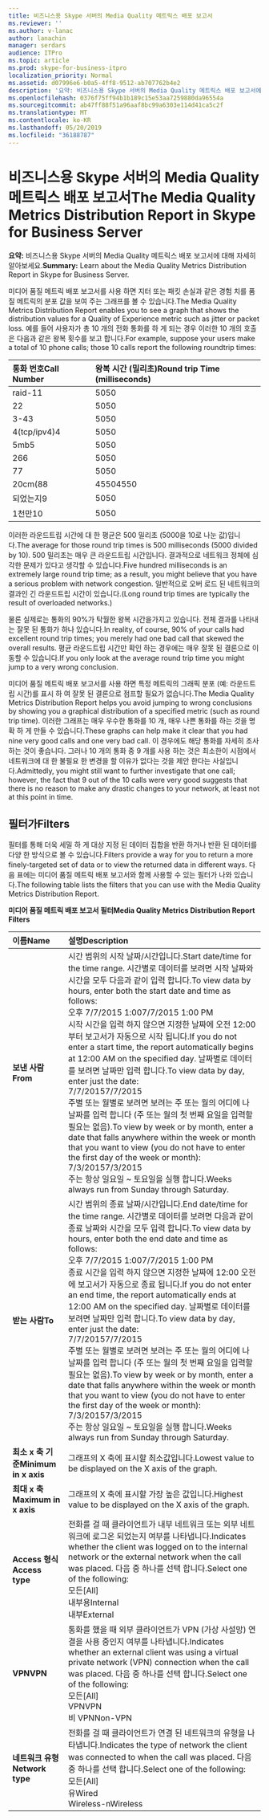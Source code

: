 ```yaml
---
title: 비즈니스용 Skype 서버의 Media Quality 메트릭스 배포 보고서
ms.reviewer: ''
ms.author: v-lanac
author: lanachin
manager: serdars
audience: ITPro
ms.topic: article
ms.prod: skype-for-business-itpro
localization_priority: Normal
ms.assetid: d07996e6-b0a5-4ff8-9512-ab707762b4e2
description: '요약: 비즈니스용 Skype 서버의 Media Quality 메트릭스 배포 보고서에 대해 자세히 알아보세요.'
ms.openlocfilehash: 0376f75ff94b1b189c15e53aa7259880da96554a
ms.sourcegitcommit: ab47ff88f51a96aaf8bc99a6303e114d41ca5c2f
ms.translationtype: MT
ms.contentlocale: ko-KR
ms.lasthandoff: 05/20/2019
ms.locfileid: "36188787"
---
```

# <a name="the-media-quality-metrics-distribution-report-in-skype-for-business-server"></a><span data-ttu-id="e33d0-103">비즈니스용 Skype 서버의 Media Quality 메트릭스 배포 보고서</span><span class="sxs-lookup"><span data-stu-id="e33d0-103">The Media Quality Metrics Distribution Report in Skype for Business Server</span></span> 
 
<span data-ttu-id="e33d0-104">**요약:** 비즈니스용 Skype 서버의 Media Quality 메트릭스 배포 보고서에 대해 자세히 알아보세요.</span><span class="sxs-lookup"><span data-stu-id="e33d0-104">**Summary:** Learn about the Media Quality Metrics Distribution Report in Skype for Business Server.</span></span>
  
<span data-ttu-id="e33d0-105">미디어 품질 메트릭 배포 보고서를 사용 하면 지터 또는 패킷 손실과 같은 경험 치를 품질 메트릭의 분포 값을 보여 주는 그래프를 볼 수 있습니다.</span><span class="sxs-lookup"><span data-stu-id="e33d0-105">The Media Quality Metrics Distribution Report enables you to see a graph that shows the distribution values for a Quality of Experience metric such as jitter or packet loss.</span></span> <span data-ttu-id="e33d0-106">예를 들어 사용자가 총 10 개의 전화 통화를 하 게 되는 경우 이러한 10 개의 호출은 다음과 같은 왕복 횟수를 보고 합니다.</span><span class="sxs-lookup"><span data-stu-id="e33d0-106">For example, suppose your users make a total of 10 phone calls; those 10 calls report the following roundtrip times:</span></span>
  
|<span data-ttu-id="e33d0-107">**통화 번호**</span><span class="sxs-lookup"><span data-stu-id="e33d0-107">**Call Number**</span></span>|<span data-ttu-id="e33d0-108">**왕복 시간 (밀리초)**</span><span class="sxs-lookup"><span data-stu-id="e33d0-108">**Round trip Time (milliseconds)**</span></span>|
|:-----|:-----|
|<span data-ttu-id="e33d0-109">raid-1</span><span class="sxs-lookup"><span data-stu-id="e33d0-109">1</span></span>  <br/> |<span data-ttu-id="e33d0-110">50</span><span class="sxs-lookup"><span data-stu-id="e33d0-110">50</span></span>  <br/> |
|<span data-ttu-id="e33d0-111">2</span><span class="sxs-lookup"><span data-stu-id="e33d0-111">2</span></span>  <br/> |<span data-ttu-id="e33d0-112">50</span><span class="sxs-lookup"><span data-stu-id="e33d0-112">50</span></span>  <br/> |
|<span data-ttu-id="e33d0-113">3-4</span><span class="sxs-lookup"><span data-stu-id="e33d0-113">3</span></span>  <br/> |<span data-ttu-id="e33d0-114">50</span><span class="sxs-lookup"><span data-stu-id="e33d0-114">50</span></span>  <br/> |
|<span data-ttu-id="e33d0-115">4(tcp/ipv4)</span><span class="sxs-lookup"><span data-stu-id="e33d0-115">4</span></span>  <br/> |<span data-ttu-id="e33d0-116">50</span><span class="sxs-lookup"><span data-stu-id="e33d0-116">50</span></span>  <br/> |
|<span data-ttu-id="e33d0-117">5mb</span><span class="sxs-lookup"><span data-stu-id="e33d0-117">5</span></span>  <br/> |<span data-ttu-id="e33d0-118">50</span><span class="sxs-lookup"><span data-stu-id="e33d0-118">50</span></span>  <br/> |
|<span data-ttu-id="e33d0-119">26</span><span class="sxs-lookup"><span data-stu-id="e33d0-119">6</span></span>  <br/> |<span data-ttu-id="e33d0-120">50</span><span class="sxs-lookup"><span data-stu-id="e33d0-120">50</span></span>  <br/> |
|<span data-ttu-id="e33d0-121">7</span><span class="sxs-lookup"><span data-stu-id="e33d0-121">7</span></span>  <br/> |<span data-ttu-id="e33d0-122">50</span><span class="sxs-lookup"><span data-stu-id="e33d0-122">50</span></span>  <br/> |
|<span data-ttu-id="e33d0-123">20cm(8</span><span class="sxs-lookup"><span data-stu-id="e33d0-123">8</span></span>  <br/> |<span data-ttu-id="e33d0-124">4550</span><span class="sxs-lookup"><span data-stu-id="e33d0-124">4550</span></span>  <br/> |
|<span data-ttu-id="e33d0-125">되었는지</span><span class="sxs-lookup"><span data-stu-id="e33d0-125">9</span></span>  <br/> |<span data-ttu-id="e33d0-126">50</span><span class="sxs-lookup"><span data-stu-id="e33d0-126">50</span></span>  <br/> |
|<span data-ttu-id="e33d0-127">1천만</span><span class="sxs-lookup"><span data-stu-id="e33d0-127">10</span></span>  <br/> |<span data-ttu-id="e33d0-128">50</span><span class="sxs-lookup"><span data-stu-id="e33d0-128">50</span></span>  <br/> |
   
<span data-ttu-id="e33d0-129">이러한 라운드트립 시간에 대 한 평균은 500 밀리초 (5000을 10로 나눈 값)입니다.</span><span class="sxs-lookup"><span data-stu-id="e33d0-129">The average for those round trip times is 500 milliseconds (5000 divided by 10).</span></span> <span data-ttu-id="e33d0-130">500 밀리초는 매우 큰 라운드트립 시간입니다. 결과적으로 네트워크 정체에 심각한 문제가 있다고 생각할 수 있습니다.</span><span class="sxs-lookup"><span data-stu-id="e33d0-130">Five hundred milliseconds is an extremely large round trip time; as a result, you might believe that you have a serious problem with network congestion.</span></span> <span data-ttu-id="e33d0-131">일반적으로 오버 로드 된 네트워크의 결과인 긴 라운드트립 시간이 있습니다.</span><span class="sxs-lookup"><span data-stu-id="e33d0-131">(Long round trip times are typically the result of overloaded networks.)</span></span>
  
<span data-ttu-id="e33d0-132">물론 실제로는 통화의 90%가 탁월한 왕복 시간을가지고 있습니다. 전체 결과를 나타내는 잘못 된 통화가 하나 있습니다.</span><span class="sxs-lookup"><span data-stu-id="e33d0-132">In reality, of course, 90% of your calls had excellent round trip times; you merely had one bad call that skewed the overall results.</span></span> <span data-ttu-id="e33d0-133">평균 라운드트립 시간만 확인 하는 경우에는 매우 잘못 된 결론으로 이동할 수 있습니다.</span><span class="sxs-lookup"><span data-stu-id="e33d0-133">If you only look at the average round trip time you might jump to a very wrong conclusion.</span></span>
  
<span data-ttu-id="e33d0-134">미디어 품질 메트릭 배포 보고서를 사용 하면 특정 메트릭의 그래픽 분포 (예: 라운드트립 시간)를 표시 하 여 잘못 된 결론으로 점프할 필요가 없습니다.</span><span class="sxs-lookup"><span data-stu-id="e33d0-134">The Media Quality Metrics Distribution Report helps you avoid jumping to wrong conclusions by showing you a graphical distribution of a specified metric (such as round trip time).</span></span> <span data-ttu-id="e33d0-135">이러한 그래프는 매우 우수한 통화를 10 개, 매우 나쁜 통화를 하는 것을 명확 하 게 만들 수 있습니다.</span><span class="sxs-lookup"><span data-stu-id="e33d0-135">These graphs can help make it clear that you had nine very good calls and one very bad call.</span></span> <span data-ttu-id="e33d0-136">이 경우에도 해당 통화를 자세히 조사 하는 것이 좋습니다. 그러나 10 개의 통화 중 9 개를 사용 하는 것은 최소한이 시점에서 네트워크에 대 한 불필요 한 변경을 할 이유가 없다는 것을 제안 한다는 사실입니다.</span><span class="sxs-lookup"><span data-stu-id="e33d0-136">Admittedly, you might still want to further investigate that one call; however, the fact that 9 out of the 10 calls were very good suggests that there is no reason to make any drastic changes to your network, at least not at this point in time.</span></span>
  
## <a name="filters"></a><span data-ttu-id="e33d0-137">필터가</span><span class="sxs-lookup"><span data-stu-id="e33d0-137">Filters</span></span>

<span data-ttu-id="e33d0-138">필터를 통해 더욱 세밀 하 게 대상 지정 된 데이터 집합을 반환 하거나 반환 된 데이터를 다양 한 방식으로 볼 수 있습니다.</span><span class="sxs-lookup"><span data-stu-id="e33d0-138">Filters provide a way for you to return a more finely-targeted set of data or to view the returned data in different ways.</span></span> <span data-ttu-id="e33d0-139">다음 표에는 미디어 품질 메트릭 배포 보고서와 함께 사용할 수 있는 필터가 나와 있습니다.</span><span class="sxs-lookup"><span data-stu-id="e33d0-139">The following table lists the filters that you can use with the Media Quality Metrics Distribution Report.</span></span>
  
<span data-ttu-id="e33d0-140">**미디어 품질 메트릭 배포 보고서 필터**</span><span class="sxs-lookup"><span data-stu-id="e33d0-140">**Media Quality Metrics Distribution Report Filters**</span></span>

|<span data-ttu-id="e33d0-141">**이름**</span><span class="sxs-lookup"><span data-stu-id="e33d0-141">**Name**</span></span>|<span data-ttu-id="e33d0-142">**설명**</span><span class="sxs-lookup"><span data-stu-id="e33d0-142">**Description**</span></span>|
|:-----|:-----|
|<span data-ttu-id="e33d0-143">**보낸 사람**</span><span class="sxs-lookup"><span data-stu-id="e33d0-143">**From**</span></span> <br/> |<span data-ttu-id="e33d0-144">시간 범위의 시작 날짜/시간입니다.</span><span class="sxs-lookup"><span data-stu-id="e33d0-144">Start date/time for the time range.</span></span> <span data-ttu-id="e33d0-145">시간별로 데이터를 보려면 시작 날짜와 시간을 모두 다음과 같이 입력 합니다.</span><span class="sxs-lookup"><span data-stu-id="e33d0-145">To view data by hours, enter both the start date and time as follows:</span></span>  <br/> <span data-ttu-id="e33d0-146">오후 7/7/2015 1:00</span><span class="sxs-lookup"><span data-stu-id="e33d0-146">7/7/2015 1:00 PM</span></span>  <br/> <span data-ttu-id="e33d0-147">시작 시간을 입력 하지 않으면 지정한 날짜에 오전 12:00부터 보고서가 자동으로 시작 됩니다.</span><span class="sxs-lookup"><span data-stu-id="e33d0-147">If you do not enter a start time, the report automatically begins at 12:00 AM on the specified day.</span></span> <span data-ttu-id="e33d0-148">날짜별로 데이터를 보려면 날짜만 입력 합니다.</span><span class="sxs-lookup"><span data-stu-id="e33d0-148">To view data by day, enter just the date:</span></span>  <br/> <span data-ttu-id="e33d0-149">7/7/2015</span><span class="sxs-lookup"><span data-stu-id="e33d0-149">7/7/2015</span></span>  <br/> <span data-ttu-id="e33d0-150">주별 또는 월별로 보려면 보려는 주 또는 월의 어디에 나 날짜를 입력 합니다 (주 또는 월의 첫 번째 요일을 입력할 필요는 없음).</span><span class="sxs-lookup"><span data-stu-id="e33d0-150">To view by week or by month, enter a date that falls anywhere within the week or month that you want to view (you do not have to enter the first day of the week or month):</span></span>  <br/> <span data-ttu-id="e33d0-151">7/3/2015</span><span class="sxs-lookup"><span data-stu-id="e33d0-151">7/3/2015</span></span>  <br/> <span data-ttu-id="e33d0-152">주는 항상 일요일 ~ 토요일을 실행 합니다.</span><span class="sxs-lookup"><span data-stu-id="e33d0-152">Weeks always run from Sunday through Saturday.</span></span>  <br/> |
|<span data-ttu-id="e33d0-153">**받는 사람**</span><span class="sxs-lookup"><span data-stu-id="e33d0-153">**To**</span></span> <br/> |<span data-ttu-id="e33d0-154">시간 범위의 종료 날짜/시간입니다.</span><span class="sxs-lookup"><span data-stu-id="e33d0-154">End date/time for the time range.</span></span> <span data-ttu-id="e33d0-155">시간별로 데이터를 보려면 다음과 같이 종료 날짜와 시간을 모두 입력 합니다.</span><span class="sxs-lookup"><span data-stu-id="e33d0-155">To view data by hours, enter both the end date and time as follows:</span></span>  <br/> <span data-ttu-id="e33d0-156">오후 7/7/2015 1:00</span><span class="sxs-lookup"><span data-stu-id="e33d0-156">7/7/2015 1:00 PM</span></span>  <br/> <span data-ttu-id="e33d0-157">종료 시간을 입력 하지 않으면 지정한 날짜에 12:00 오전에 보고서가 자동으로 종료 됩니다.</span><span class="sxs-lookup"><span data-stu-id="e33d0-157">If you do not enter an end time, the report automatically ends at 12:00 AM on the specified day.</span></span> <span data-ttu-id="e33d0-158">날짜별로 데이터를 보려면 날짜만 입력 합니다.</span><span class="sxs-lookup"><span data-stu-id="e33d0-158">To view data by day, enter just the date:</span></span>  <br/> <span data-ttu-id="e33d0-159">7/7/2015</span><span class="sxs-lookup"><span data-stu-id="e33d0-159">7/7/2015</span></span>  <br/> <span data-ttu-id="e33d0-160">주별 또는 월별로 보려면 보려는 주 또는 월의 어디에 나 날짜를 입력 합니다 (주 또는 월의 첫 번째 요일을 입력할 필요는 없음).</span><span class="sxs-lookup"><span data-stu-id="e33d0-160">To view by week or by month, enter a date that falls anywhere within the week or month that you want to view (you do not have to enter the first day of the week or month):</span></span>  <br/> <span data-ttu-id="e33d0-161">7/3/2015</span><span class="sxs-lookup"><span data-stu-id="e33d0-161">7/3/2015</span></span>  <br/> <span data-ttu-id="e33d0-162">주는 항상 일요일 ~ 토요일을 실행 합니다.</span><span class="sxs-lookup"><span data-stu-id="e33d0-162">Weeks always run from Sunday through Saturday.</span></span>  <br/> |
|<span data-ttu-id="e33d0-163">**최소 x 축 기준**</span><span class="sxs-lookup"><span data-stu-id="e33d0-163">**Minimum in x axis**</span></span> <br/> |<span data-ttu-id="e33d0-164">그래프의 X 축에 표시할 최소값입니다.</span><span class="sxs-lookup"><span data-stu-id="e33d0-164">Lowest value to be displayed on the X axis of the graph.</span></span>  <br/> |
|<span data-ttu-id="e33d0-165">**최대 x 축**</span><span class="sxs-lookup"><span data-stu-id="e33d0-165">**Maximum in x axis**</span></span> <br/> |<span data-ttu-id="e33d0-166">그래프의 X 축에 표시할 가장 높은 값입니다.</span><span class="sxs-lookup"><span data-stu-id="e33d0-166">Highest value to be displayed on the X axis of the graph.</span></span>  <br/> |
|<span data-ttu-id="e33d0-167">**Access 형식**</span><span class="sxs-lookup"><span data-stu-id="e33d0-167">**Access type**</span></span> <br/> | <span data-ttu-id="e33d0-168">전화를 걸 때 클라이언트가 내부 네트워크 또는 외부 네트워크에 로그온 되었는지 여부를 나타냅니다.</span><span class="sxs-lookup"><span data-stu-id="e33d0-168">Indicates whether the client was logged on to the internal network or the external network when the call was placed.</span></span> <span data-ttu-id="e33d0-169">다음 중 하나를 선택 합니다.</span><span class="sxs-lookup"><span data-stu-id="e33d0-169">Select one of the following:</span></span> <br/>  <span data-ttu-id="e33d0-170">모든</span><span class="sxs-lookup"><span data-stu-id="e33d0-170">[All]</span></span> <br/>  <span data-ttu-id="e33d0-171">내부용</span><span class="sxs-lookup"><span data-stu-id="e33d0-171">Internal</span></span> <br/>  <span data-ttu-id="e33d0-172">내부</span><span class="sxs-lookup"><span data-stu-id="e33d0-172">External</span></span> <br/> |
|<span data-ttu-id="e33d0-173">**VPN**</span><span class="sxs-lookup"><span data-stu-id="e33d0-173">**VPN**</span></span> <br/> | <span data-ttu-id="e33d0-174">통화를 했을 때 외부 클라이언트가 VPN (가상 사설망) 연결을 사용 중인지 여부를 나타냅니다.</span><span class="sxs-lookup"><span data-stu-id="e33d0-174">Indicates whether an external client was using a virtual private network (VPN) connection when the call was placed.</span></span> <span data-ttu-id="e33d0-175">다음 중 하나를 선택 합니다.</span><span class="sxs-lookup"><span data-stu-id="e33d0-175">Select one of the following:</span></span> <br/>  <span data-ttu-id="e33d0-176">모든</span><span class="sxs-lookup"><span data-stu-id="e33d0-176">[All]</span></span> <br/>  <span data-ttu-id="e33d0-177">VPN</span><span class="sxs-lookup"><span data-stu-id="e33d0-177">VPN</span></span> <br/>  <span data-ttu-id="e33d0-178">비 VPN</span><span class="sxs-lookup"><span data-stu-id="e33d0-178">Non-VPN</span></span> <br/> |
|<span data-ttu-id="e33d0-179">**네트워크 유형**</span><span class="sxs-lookup"><span data-stu-id="e33d0-179">**Network type**</span></span> <br/> | <span data-ttu-id="e33d0-180">전화를 걸 때 클라이언트가 연결 된 네트워크의 유형을 나타냅니다.</span><span class="sxs-lookup"><span data-stu-id="e33d0-180">Indicates the type of network the client was connected to when the call was placed.</span></span> <span data-ttu-id="e33d0-181">다음 중 하나를 선택 합니다.</span><span class="sxs-lookup"><span data-stu-id="e33d0-181">Select one of the following:</span></span> <br/>  <span data-ttu-id="e33d0-182">모든</span><span class="sxs-lookup"><span data-stu-id="e33d0-182">[All]</span></span> <br/>  <span data-ttu-id="e33d0-183">유</span><span class="sxs-lookup"><span data-stu-id="e33d0-183">Wired</span></span> <br/>  <span data-ttu-id="e33d0-184">Wireless-n</span><span class="sxs-lookup"><span data-stu-id="e33d0-184">Wireless</span></span> <br/> |
   

